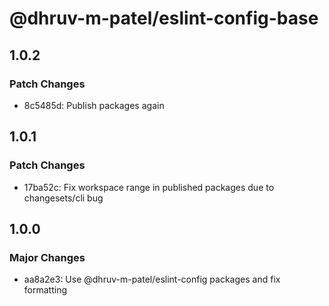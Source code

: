 # @dhruv-m-patel/eslint-config-base

## 1.0.2

### Patch Changes

- 8c5485d: Publish packages again

## 1.0.1

### Patch Changes

- 17ba52c: Fix workspace range in published packages due to changesets/cli bug

## 1.0.0

### Major Changes

- aa8a2e3: Use @dhruv-m-patel/eslint-config packages and fix formatting
